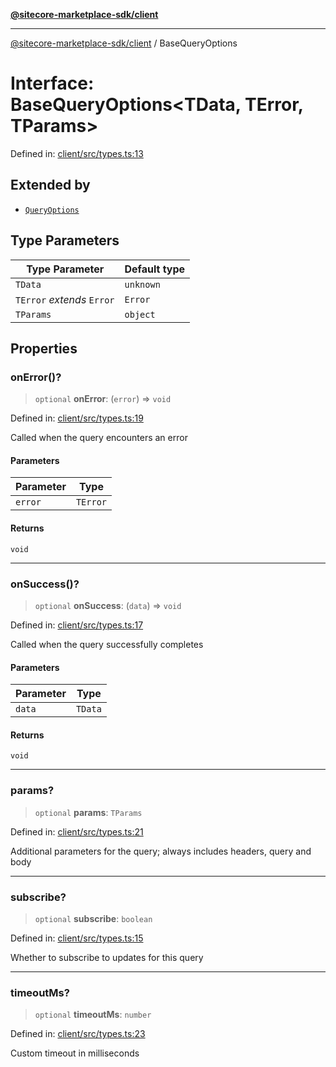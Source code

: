 [**@sitecore-marketplace-sdk/client**](../README.md)

***

[@sitecore-marketplace-sdk/client](../README.md) / BaseQueryOptions

# Interface: BaseQueryOptions\<TData, TError, TParams\>

Defined in: [client/src/types.ts:13](https://github.com/Sitecore/marketplace-sdk/blob/047115917e8843232ba2a4ba284b67585698b1c5/packages/client/src/types.ts#L13)

## Extended by

- [`QueryOptions`](QueryOptions.md)

## Type Parameters

| Type Parameter | Default type |
| ------ | ------ |
| `TData` | `unknown` |
| `TError` *extends* `Error` | `Error` |
| `TParams` | `object` |

## Properties

### onError()?

> `optional` **onError**: (`error`) => `void`

Defined in: [client/src/types.ts:19](https://github.com/Sitecore/marketplace-sdk/blob/047115917e8843232ba2a4ba284b67585698b1c5/packages/client/src/types.ts#L19)

Called when the query encounters an error

#### Parameters

| Parameter | Type |
| ------ | ------ |
| `error` | `TError` |

#### Returns

`void`

***

### onSuccess()?

> `optional` **onSuccess**: (`data`) => `void`

Defined in: [client/src/types.ts:17](https://github.com/Sitecore/marketplace-sdk/blob/047115917e8843232ba2a4ba284b67585698b1c5/packages/client/src/types.ts#L17)

Called when the query successfully completes

#### Parameters

| Parameter | Type |
| ------ | ------ |
| `data` | `TData` |

#### Returns

`void`

***

### params?

> `optional` **params**: `TParams`

Defined in: [client/src/types.ts:21](https://github.com/Sitecore/marketplace-sdk/blob/047115917e8843232ba2a4ba284b67585698b1c5/packages/client/src/types.ts#L21)

Additional parameters for the query; always includes headers, query and body

***

### subscribe?

> `optional` **subscribe**: `boolean`

Defined in: [client/src/types.ts:15](https://github.com/Sitecore/marketplace-sdk/blob/047115917e8843232ba2a4ba284b67585698b1c5/packages/client/src/types.ts#L15)

Whether to subscribe to updates for this query

***

### timeoutMs?

> `optional` **timeoutMs**: `number`

Defined in: [client/src/types.ts:23](https://github.com/Sitecore/marketplace-sdk/blob/047115917e8843232ba2a4ba284b67585698b1c5/packages/client/src/types.ts#L23)

Custom timeout in milliseconds
